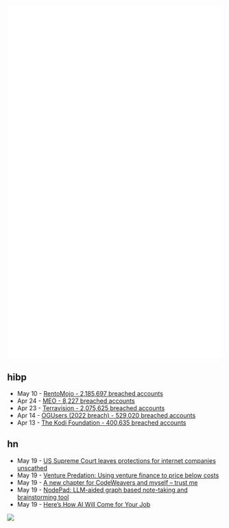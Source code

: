 ![Metrics](https://raw.githubusercontent.com/phixion/phixion/master/metrics.svg)

## hibp

<!--
for https://github.com/phixion/phixion/blob/main/.github/workflows/feeds.yml
-->
<!--START_SECTION:haveibeenpwnd-->
- May 10 - [RentoMojo - 2,185,697 breached accounts](https://haveibeenpwned.com/PwnedWebsites#RentoMojo)
- Apr 24 - [MEO - 8,227 breached accounts](https://haveibeenpwned.com/PwnedWebsites#MEO)
- Apr 23 - [Terravision - 2,075,625 breached accounts](https://haveibeenpwned.com/PwnedWebsites#Terravision)
- Apr 14 - [OGUsers (2022 breach) - 529,020 breached accounts](https://haveibeenpwned.com/PwnedWebsites#OGUsers2022)
- Apr 13 - [The Kodi Foundation - 400,635 breached accounts](https://haveibeenpwned.com/PwnedWebsites#KodiFoundation)
<!--END_SECTION:haveibeenpwnd-->

## hn

<!--
for https://github.com/phixion/phixion/blob/main/.github/workflows/feeds.yml
-->
<!--START_SECTION:hn-->
- May 19 - [US Supreme Court leaves protections for internet companies unscathed](https://www.reuters.com/legal/us-supreme-court-lets-twitter-off-hook-terrorism-lawsuit-over-istanbul-massacre-2023-05-18/)
- May 19 - [Venture Predation: Using venture finance to price below costs](https://papers.ssrn.com/sol3/papers.cfm?abstract_id=4437360)
- May 19 - [A new chapter for CodeWeavers and myself – trust me](https://www.codeweavers.com/blog/jwhite/2023/5/19/a-new-chapter-for-codeweavers-and-myself-trust-me)
- May 19 - [NodePad: LLM-aided graph based note-taking and brainstorming tool](https://nodepad.space/)
- May 19 - [Here’s How AI Will Come for Your Job](https://www.theatlantic.com/technology/archive/2023/05/ai-chatgpt-productivity-work/674090/)
<!--END_SECTION:hn-->

<!--
for https://yhype.me
-->
![](https://hit.yhype.me/github/profile?user_id=13013670)
